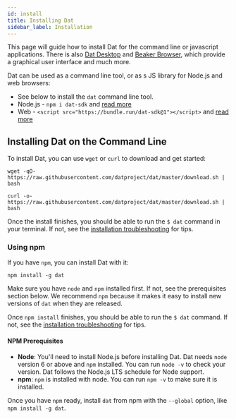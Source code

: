 ```yaml
---
id: install
title: Installing Dat
sidebar_label: Installation
---
```


This page will guide how to install Dat for the command line or javascript applications.
There is also [Dat Desktop](https://github.com/datproject/dat-desktop) and [Beaker Browser](https://beakerbrowser.com), which provide a graphical user interface and much more.

Dat can be used as a command line tool, or as s JS library for Node.js and web browsers:

* See below to install the `dat` command line tool.
* Node.js - `npm i dat-sdk` and [read more](https://github.com/datproject/sdk)
* Web - `<script src="https://bundle.run/dat-sdk@1"></script>` and [read more](https://github.com/datproject/sdk)

## Installing Dat on the Command Line

To install Dat, you can use `wget` or `curl` to download and get started:

```
wget -qO- https://raw.githubusercontent.com/datproject/dat/master/download.sh | bash
```

```
curl -o- https://raw.githubusercontent.com/datproject/dat/master/download.sh | bash
```

Once the install finishes, you should be able to run the `$ dat` command in your terminal.
If not, see the [installation troubleshooting](usingdat-troubleshooting.md#installation-troubleshooting) for tips.

### Using npm

If you have `npm`, you can install Dat with it:

```
npm install -g dat
```

Make sure you have `node` and `npm` installed first.
If not, see the prerequisites section below. We recommend `npm` because it makes it easy to install new versions of `dat` when they are released.

Once `npm install` finishes, you should be able to run the `$ dat` command.
If not, see the [installation troubleshooting](usingdat-troubleshooting.md#installation-troubleshooting) for tips.

#### NPM Prerequisites

* **Node**: You'll need to install Node.js before installing Dat. Dat needs `node` version 6 or above and `npm` installed. You can run `node -v` to check your version. Dat follows the Node.js LTS schedule for Node support.
* **npm**: `npm` is installed with node. You can run `npm -v` to make sure it is installed.

Once you have `npm` ready, install `dat` from npm with the `--global` option, like `npm install -g dat`.

